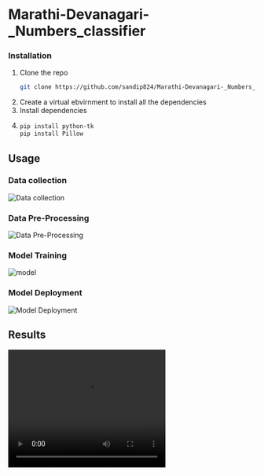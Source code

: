 # Marathi-Devanagari-_Numbers_classifier

### Installation

1. Clone the repo
   ```sh
   git clone https://github.com/sandip824/Marathi-Devanagari-_Numbers_classifier.git
   ```
2. Create a virtual ebvirnment to install all the dependencies
3. Install dependencies
4. ```sh
   pip install python-tk
   pip install Pillow
   ```
  
## Usage

### Data collection
![Data collection](readme_data/data_collection.png)

### Data Pre-Processing
![Data Pre-Processing](readme_data/data_preprocessing.png)
### Model Training
![model](readme_data/model.png)
### Model Deployment
![Model Deployment](readme_data/deployment.png)
## Results
<video width="320" height="240" controls>
  <source src="readme_data/results.mov" type="video/mp4">
</video>

